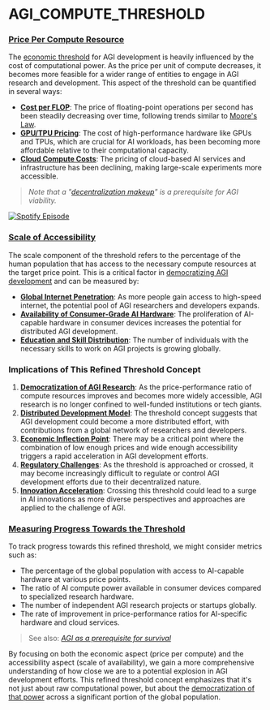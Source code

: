 # AGI\_COMPUTE\_THRESHOLD

### [Price Per Compute Resource](PRICE_PER_COMPUTE.md)

The [economic threshold](../MISC/DATAHIVE_NETWORK_NODES.md) for AGI development is heavily influenced by the cost of computational power. As the price per unit of compute decreases, it becomes more feasible for a wider range of entities to engage in AGI research and development. This aspect of the threshold can be quantified in several ways:

* [**Cost per FLOP**](../MISC/AARO.md): The price of floating-point operations per second has been steadily decreasing over time, following trends similar to [Moore's Law](../MISC/METALLIC_ORB.md).
* [**GPU/TPU Pricing**](../../joes_notes/GPU_TPU_PRICING.md): The cost of high-performance hardware like GPUs and TPUs, which are crucial for AI workloads, has been becoming more affordable relative to their computational capacity.
* [**Cloud Compute Costs**](DECENTRALIZED_AI.md): The pricing of cloud-based AI services and infrastructure has been declining, making large-scale experiments more accessible.

> _Note that a "_[_decentralization makeup_](../MISC/DECENTRALIZATION_MAKEUP.md)_" is a prerequisite for AGI viability._

[![Spotify Episode](https://img.shields.io/badge/Spotify-Episode-1DB954?style=for-the-badge\&logo=spotify\&logoColor=white)](https://open.spotify.com/episode/6K22cykKXfHjqMOmlqpXdo?si=3c6ZQg7HSvSH4NBqx4Y2IA)

### [Scale of Accessibility](../../joes_notes/SCALE_OF_ACCESSIBILITY.md)

The scale component of the threshold refers to the percentage of the human population that has access to the necessary compute resources at the target price point. This is a critical factor in [democratizing AGI development](../MISC/CONSCIOUSNESS.md) and can be measured by:

* [**Global Internet Penetration**](../MISC/EVOLUTIONARY_IMPERATIVE.md): As more people gain access to high-speed internet, the potential pool of AGI researchers and developers expands.
* [**Availability of Consumer-Grade AI Hardware**](THAILAND.md): The proliferation of AI-capable hardware in consumer devices increases the potential for distributed AGI development.
* [**Education and Skill Distribution**](../MISC/DATAHIVE_VALUATION.md): The number of individuals with the necessary skills to work on AGI projects is growing globally.

### Implications of This Refined Threshold Concept

1. [**Democratization of AGI Research**](../MISC/CONSCIOUSNESS.md): As the price-performance ratio of compute resources improves and becomes more widely accessible, AGI research is no longer confined to well-funded institutions or tech giants.
2. [**Distributed Development Model**](../../joes_notes/DISTRIBUTED_DEVELOPMENT.md): The threshold concept suggests that AGI development could become a more distributed effort, with contributions from a global network of researchers and developers.
3. [**Economic Inflection Point**](../../joes_notes/ECONOMIC_INFLECTION_POINT.md): There may be a critical point where the combination of low enough prices and wide enough accessibility triggers a rapid acceleration in AGI development efforts.
4. [**Regulatory Challenges**](../../joes_notes/REGULATORY_CHALLENGES.md): As the threshold is approached or crossed, it may become increasingly difficult to regulate or control AGI development efforts due to their decentralized nature.
5. [**Innovation Acceleration**](../../joes_notes/INNOVATION_ACCELERATION.md): Crossing this threshold could lead to a surge in AI innovations as more diverse perspectives and approaches are applied to the challenge of AGI.

### [Measuring Progress Towards the Threshold](../../joes_notes/MEASURING_PROGRESS.md)

To track progress towards this refined threshold, we might consider metrics such as:

* The percentage of the global population with access to AI-capable hardware at various price points.
* The ratio of AI compute power available in consumer devices compared to specialized research hardware.
* The number of independent AGI research projects or startups globally.
* The rate of improvement in price-performance ratios for AI-specific hardware and cloud services.

> See also: [_AGI as a prerequisite for survival_](AGI_SURVIVAL.md)

By focusing on both the economic aspect (price per compute) and the accessibility aspect (scale of availability), we gain a more comprehensive understanding of how close we are to a potential explosion in AGI development efforts. This refined threshold concept emphasizes that it's not just about raw computational power, but about the [democratization of that power](../MISC/CONSTRUCTIVIST_THEORIES.md) across a significant portion of the global population.
